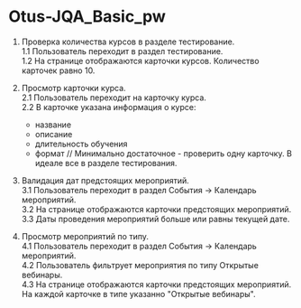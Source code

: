 # Otus-JQA_Basic_pw
1. Проверка количества курсов в разделе тестирование.  
    1.1 Пользователь переходит в раздел тестирование.  
    1.2 На странице отображаются карточки курсов. Количество карточек равно 10.

2. Просмотр карточки курса.  
2.1 Пользователь переходит на карточку курса.  
2.2 В карточке указана информация о курсе:
	- название
	- описание
	- длительность обучения
	- формат // Минимально достаточное - проверить одну карточку. В идеале все в разделе тестирования.

3. Валидация дат предстоящих мероприятий.  
3.1 Пользователь переходит в раздел События -> Календарь мероприятий.  
3.2 На странице отображаются карточки предстоящих мероприятий.  
3.3 Даты проведения мероприятий больше или равны текущей дате.  

4. Просмотр мероприятий по типу.  
4.1 Пользователь переходит в раздел События -> Календарь мероприятий.  
4.2 Пользователь фильтрует мероприятия по типу Открытые вебинары.  
4.3 На странице отображаются карточки предстоящих мероприятий. На каждой карточке в типе указанно "Открытые вебинары".
